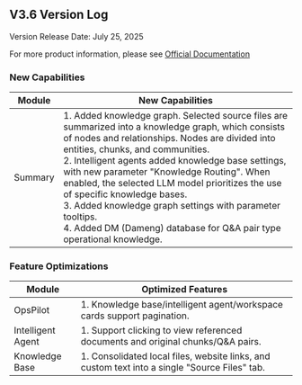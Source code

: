 ## **V3.6 Version Log**

Version Release Date: July 25, 2025

For more product information, please see <a href="https://wedoc.canway.net/?p=599">Official Documentation</a>

### **New Capabilities**
|Module|New Capabilities|
|--|--|
|Summary|1. Added knowledge graph. Selected source files are summarized into a knowledge graph, which consists of nodes and relationships. Nodes are divided into entities, chunks, and communities.<br />2. Intelligent agents added knowledge base settings, with new parameter "Knowledge Routing". When enabled, the selected LLM model prioritizes the use of specific knowledge bases.<br />3. Added knowledge graph settings with parameter tooltips.<br />4. Added DM (Dameng) database for Q&A pair type operational knowledge.|
### **Feature Optimizations**
|Module|Optimized Features|
|--|--|
|OpsPilot|1. Knowledge base/intelligent agent/workspace cards support pagination.|
|Intelligent Agent|1. Support clicking to view referenced documents and original chunks/Q&A pairs.|
|Knowledge Base|1. Consolidated local files, website links, and custom text into a single "Source Files" tab.|